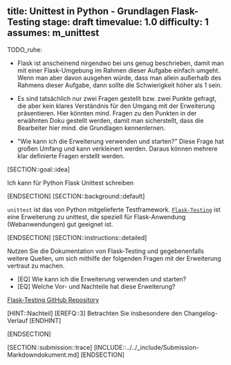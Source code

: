title: Unittest in Python - Grundlagen Flask-Testing
stage: draft
timevalue: 1.0
difficulty: 1
assumes: m_unittest
---
TODO_ruhe:

- Flask ist anscheinend nirgendwo bei uns genug beschrieben,
damit man mit einer Flask-Umgebung im Rahmen dieser Aufgabe einfach umgeht.
Wenn man aber davon ausgehen würde, dass man allein außerhalb des Rahmens dieser Aufgabe,
dann sollte die Schwierigkeit höher als 1 sein. 

- Es sind tatsächlich nur zwei Fragen gestellt bzw. zwei Punkte gefragt, 
die aber kein klares Verständnis für den Umgang mit der Erweiterung präsentieren. 
Hier könnten mind. Fragen zu den Punkten in der erwähnten Doku gestellt werden, 
damit man sicherstellt, dass die Bearbeiter hier mind. die Grundlagen kennenlernen. 

- "Wie kann ich die Erweiterung verwenden und starten?" Diese Frage hat großen Umfang und
kann verkleinert werden. Daraus können mehrere klar definierte Fragen erstellt werden.

[SECTION::goal::idea]

Ich kann für Python Flask Unittest schreiben

[ENDSECTION]
[SECTION::background::default]

`unittest` ist das von Python mitgelieferte Testframework.
[`Flask-Testing`](https://flask-testing.readthedocs.io/en/latest/) ist eine Erweiterung zu
unittest, die speziell für Flask-Anwendung (Webanwendungen) gut geeignet ist.

[ENDSECTION]
[SECTION::instructions::detailed]

Nutzen Sie die Dokumentation von Flask-Testing und gegebenenfalls weitere Quellen,
um sich mithilfe der folgenden Fragen mit der Erweiterung vertraut zu machen.

- [EQ] Wie kann ich die Erweiterung verwenden und starten?
- [EQ] Welche Vor- und Nachteile hat diese Erweiterung?

[Flask-Testing GitHub Repository](https://github.com/jarus/flask-testing/tree/master)

[HINT::Nachteil]
[EREFQ::3] Betrachten Sie insbesondere den Changelog-Verlauf
[ENDHINT]

[ENDSECTION]

[SECTION::submission::trace]
[INCLUDE::../../_include/Submission-Markdowndokument.md]
[ENDSECTION]

